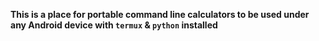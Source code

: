 **This is a place for portable command line calculators to be used under any Android device with `termux` & `python` installed**
